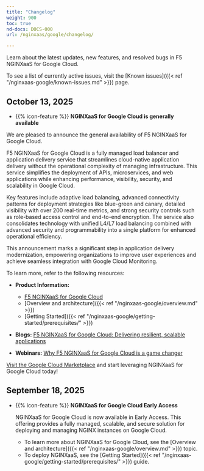 ```yaml
---
title: "Changelog"
weight: 900
toc: true
nd-docs: DOCS-000
url: /nginxaas/google/changelog/

---
```


Learn about the latest updates, new features, and resolved bugs in F5 NGINXaaS for Google Cloud.

To see a list of currently active issues, visit the [Known issues]({{< ref "/nginxaas-google/known-issues.md" >}}) page.

## October 13, 2025

- {{% icon-feature %}} **NGINXaaS for Google Cloud is generally available**

We are pleased to announce the general availability of F5 NGINXaaS for Google Cloud.

F5 NGINXaaS for Google Cloud is a fully managed load balancer and application delivery service that streamlines cloud-native application delivery without the operational complexity of managing infrastructure. This service simplifies the deployment of APIs, microservices, and web applications while enhancing performance, visibility, security, and scalability in Google Cloud.

Key features include adaptive load balancing, advanced connectivity patterns for deployment strategies like blue-green and canary, detailed visibility with over 200 real-time metrics, and strong security controls such as role-based access control and end-to-end encryption. The service also consolidates technology with unified L4/L7 load balancing combined with advanced security and programmability into a single platform for enhanced operational efficiency.

This announcement marks a significant step in application delivery modernization, empowering organizations to improve user experiences and achieve seamless integration with Google Cloud Monitoring.

To learn more, refer to the following resources:

- **Product Information:**
	
    - [F5 NGINXaaS for Google Cloud](https://www.f5.com/products/nginx/f5-nginxaas-for-google-cloud)
    - [Overview and architecture]({{< ref "/nginxaas-google/overview.md" >}})
    - [Getting Started]({{< ref "/nginxaas-google/getting-started/prerequisites/" >}})
	
- **Blogs:** [F5 NGINXaaS for Google Cloud: Delivering resilient, scalable applications ](https://f5.com/company/blog/delivering-resilient-scalable-applications.html)
- **Webinars:** [Why F5 NGINXaaS for Google Cloud is a game changer](https://events.actualtechmedia.com/on-demand/1603/why-f5-nginxaas-for-google-cloud-is-a-game-changer/)

[Visit the Google Cloud Marketplace](https://console.cloud.google.com/marketplace/product/f5-7626-networks-public/nginxaas-google-cloud) and start leveraging NGINXaaS for Google Cloud today!


## September 18, 2025

- {{% icon-feature %}} **NGINXaaS for Google Cloud Early Access**

   NGINXaaS for Google Cloud is now available in Early Access. This offering provides a fully managed, scalable, and secure solution for deploying and managing NGINX instances on Google Cloud.

   - To learn more about NGINXaaS for Google Cloud, see the [Overview and architecture]({{< ref "/nginxaas-google/overview.md" >}}) topic.
   - To deploy NGINXaaS, see the [Getting Started]({{< ref "/nginxaas-google/getting-started/prerequisites/" >}}) guide.
